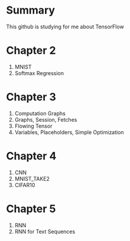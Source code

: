 Summary
=======
This github is studying for me about TensorFlow

Chapter 2
=========
1. MNIST
2. Softmax Regression


Chapter 3
=========
1. Computation Graphs
2. Graphs, Session, Fetches
3. Flowing Tensor
4. Variables, Placeholders, Simple Optimization

Chapter 4
=========
1. CNN
2. MNIST_TAKE2
3. CIFAR10

Chapter 5
=========
1. RNN
2. RNN for Text Sequences
